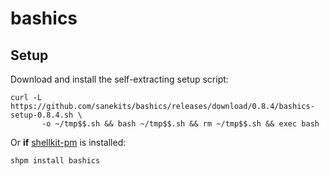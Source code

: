 # bashics

## Setup

Download and install the self-extracting setup script:

```
curl -L https://github.com/sanekits/bashics/releases/download/0.8.4/bashics-setup-0.8.4.sh \
       -o ~/tmp$$.sh && bash ~/tmp$$.sh && rm ~/tmp$$.sh && exec bash
```

Or **if** [shellkit-pm](https://github.com/sanekits/shellkit-pm) is installed:

    shpm install bashics

##

